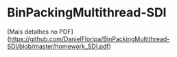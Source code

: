 # BinPackingMultithread-SDI

[Mais detalhes no PDF] (https://github.com/DanielFloripa/BinPackingMultithread-SDI/blob/master/homework_SDI.pdf)
